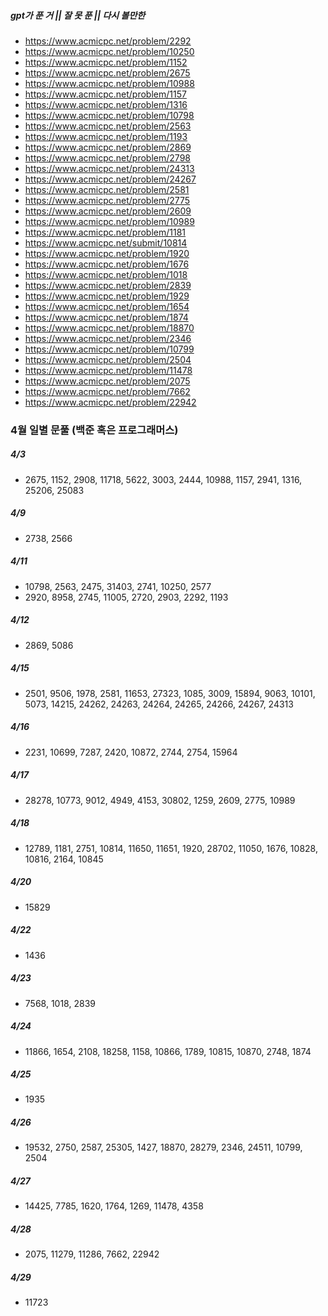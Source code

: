 ##### gpt가 푼 거 || 잘 못 푼 || 다시 볼만한
- https://www.acmicpc.net/problem/2292
- https://www.acmicpc.net/problem/10250
- https://www.acmicpc.net/problem/1152
- https://www.acmicpc.net/problem/2675
- https://www.acmicpc.net/problem/10988
- https://www.acmicpc.net/problem/1157
- https://www.acmicpc.net/problem/1316
- https://www.acmicpc.net/problem/10798
- https://www.acmicpc.net/problem/2563
- https://www.acmicpc.net/problem/1193
- https://www.acmicpc.net/problem/2869
- https://www.acmicpc.net/problem/2798
- https://www.acmicpc.net/problem/24313
- https://www.acmicpc.net/problem/24267
- https://www.acmicpc.net/problem/2581
- https://www.acmicpc.net/problem/2775
- https://www.acmicpc.net/problem/2609
- https://www.acmicpc.net/problem/10989
- https://www.acmicpc.net/problem/1181
- https://www.acmicpc.net/submit/10814
- https://www.acmicpc.net/problem/1920
- https://www.acmicpc.net/problem/1676
- https://www.acmicpc.net/problem/1018
- https://www.acmicpc.net/problem/2839
- https://www.acmicpc.net/problem/1929
- https://www.acmicpc.net/problem/1654
- https://www.acmicpc.net/problem/1874
- https://www.acmicpc.net/problem/18870
- https://www.acmicpc.net/problem/2346
- https://www.acmicpc.net/problem/10799
- https://www.acmicpc.net/problem/2504
- https://www.acmicpc.net/problem/11478
- https://www.acmicpc.net/problem/2075
- https://www.acmicpc.net/problem/7662
- https://www.acmicpc.net/problem/22942



### 4월 일별 문풀 (백준 혹은 프로그래머스)
##### 4/3
- 2675, 1152, 2908, 11718, 5622, 3003, 2444, 10988, 1157, 2941, 1316, 25206, 25083
##### 4/9
- 2738, 2566
##### 4/11
- 10798, 2563, 2475, 31403, 2741, 10250, 2577
- 2920, 8958, 2745, 11005, 2720, 2903, 2292, 1193
##### 4/12
- 2869, 5086
##### 4/15
- 2501, 9506, 1978, 2581, 11653, 27323, 1085, 3009, 15894, 9063, 10101, 5073, 14215, 24262, 24263, 24264, 24265, 24266, 24267, 24313
##### 4/16
- 2231, 10699, 7287, 2420, 10872, 2744, 2754, 15964
##### 4/17
- 28278, 10773, 9012, 4949, 4153, 30802, 1259, 2609, 2775, 10989
##### 4/18
- 12789, 1181, 2751, 10814, 11650, 11651, 1920, 28702, 11050, 1676, 10828, 10816, 2164, 10845
##### 4/20
- 15829
##### 4/22
- 1436
##### 4/23
- 7568, 1018, 2839
##### 4/24
- 11866, 1654, 2108, 18258, 1158, 10866, 1789, 10815, 10870, 2748, 1874
##### 4/25
- 1935
##### 4/26
- 19532, 2750, 2587, 25305, 1427, 18870, 28279, 2346, 24511, 10799, 2504
##### 4/27
- 14425, 7785, 1620, 1764, 1269, 11478, 4358
##### 4/28
- 2075, 11279, 11286, 7662, 22942
##### 4/29
- 11723
